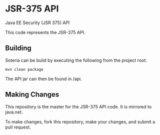 # JSR-375 API

Java EE Security (JSR 375) API

This code represents the JSR-375 API. 

Building
--------

Soteria can be build by executing the following from the project root:

``mvn clean package``

The API jar can then be found in /api.

Making Changes
--------------

This repository is the master for the JSR-375 API code. It is mirrored to java.net.

To make changes, fork this repository, make your changes, and submit a pull request.

